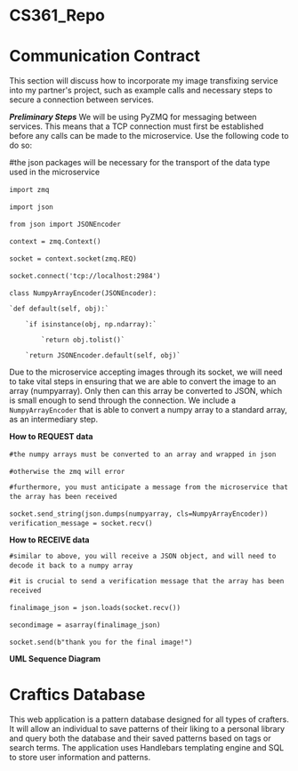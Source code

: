 # CS361_Repo

# Communication Contract
This section will discuss how to incorporate my image transfixing service into my partner's project, such as example calls and necessary steps to secure a connection between services.

**_Preliminary Steps_**
We will be using PyZMQ for messaging between services. This means that a TCP connection must first be established before any calls can be made to the microservice. Use the following code to do so: &nbsp;

 #the json packages will be necessary for the transport of the data type used in the microservice &nbsp;

`import zmq`                   &nbsp; 

`import json`                  &nbsp;

`from json import JSONEncoder` &nbsp;

`context = zmq.Context()`    &nbsp;    

`socket = context.socket(zmq.REQ)` &nbsp;

`socket.connect('tcp://localhost:2984')` &nbsp;


`class NumpyArrayEncoder(JSONEncoder):` &nbsp;

    `def default(self, obj):`

        `if isinstance(obj, np.ndarray):` 

            `return obj.tolist()` 

        `return JSONEncoder.default(self, obj)` 

Due to the microservice accepting images through its socket, we will need to take vital steps in ensuring that we
are able to convert the image to an array (numpyarray). Only then can this array be converted to JSON, which is 
small enough to send through the connection. We include a `NumpyArrayEncoder` that is able to convert a numpy array to 
a standard array, as an intermediary step. 

**How to REQUEST data** &nbsp; 

`#the numpy arrays must be converted to an array and wrapped in json` &nbsp;

`#otherwise the zmq will error` &nbsp;

`#furthermore, you must anticipate a message from the microservice that the array has been received` &nbsp;


`socket.send_string(json.dumps(numpyarray, cls=NumpyArrayEncoder))` &nbsp;        
`verification_message = socket.recv()` &nbsp;

**How to RECEIVE data** &nbsp;

`#similar to above, you will receive a JSON object, and will need to decode it back to a numpy array` &nbsp;

`#it is crucial to send a verification message that the array has been received` &nbsp;


`finalimage_json = json.loads(socket.recv())` &nbsp;

`secondimage = asarray(finalimage_json)` &nbsp;

`socket.send(b"thank you for the final image!")` &nbsp;

**UML Sequence Diagram**


# Craftics Database

This web application is a pattern database designed for all types of crafters. It will allow an individual to save patterns of their liking to a personal library and query both the database and their saved patterns based on tags or search terms. The application uses Handlebars templating engine and SQL to store user information and patterns. 